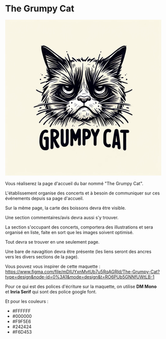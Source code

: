 # The Grumpy Cat

![The Grumpy Cat Logo](./images/Grumpy_cat_logo.webp)

Vous réaliserez la page d'accueil du bar nommé "The Grumpy Cat".

L'établissement organise des concerts et à besoin de communiquer sur ces événements depuis sa page d'accueil.

Sur la même page, la carte des boissons devra être visible.

Une section commentaires/avis devra aussi s'y trouver.

La section s'occupant des concerts, comportera des illustrations et sera organisé en liste, faite en sort que les images soivent optimisé.

Tout devra se trouver en une seulement page.

Une bare de navagition devra être présente (les liens seront des ancres vers les divers sections de la page).

Vous pouvez vous inspirer de cette maquette :  
https://www.figma.com/file/mDIUYxnMvtUb7u5RqAGRld/The-Grumpy-Cat?type=design&node-id=0%3A1&mode=design&t=RO6PUb5GNNfUWtLB-1

Pour ce qui est des polices d'écriture sur la maquette, on utilise **DM Mono** et **Inria Serif** qui sont des police google font.

Et pour les couleurs :
- #FFFFFF
- #000000
- #F9F5E6
- #242424
- #F6D453